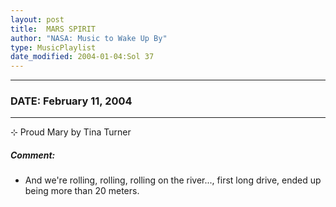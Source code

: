 ```yaml
---
layout: post
title:  MARS SPIRIT
author: "NASA: Music to Wake Up By"
type: MusicPlaylist
date_modified: 2004-01-04:Sol 37
---
```


----
### DATE: February 11, 2004
----
⊹ Proud Mary by Tina Turner

##### Comment:
* And we're rolling, rolling, rolling on the river..., first long drive, ended up being more than 20 meters.
